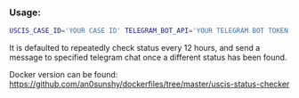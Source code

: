 ### Usage:

```bash
USCIS_CASE_ID='YOUR CASE ID' TELEGRAM_BOT_API='YOUR TELEGRAM BOT TOKEN' TELEGRAM_ID='YOUR CHAT_ID' python3 status_check.py
```

It is defaulted to repeatedly check status every 12 hours, and send a message to specified telegram chat once a different status has been found.

Docker version can be found: https://github.com/an0sunshy/dockerfiles/tree/master/uscis-status-checker